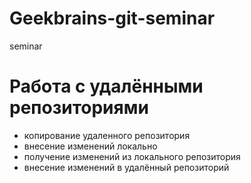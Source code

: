 # Geekbrains-git-seminar
seminar

# Работа с удалёнными репозиториями
-  копирование удаленного репозитория
-  внесение изменений локально
-  получение изменений из локального репозитория
-  внесение изменений в удалённый репозиторий 
